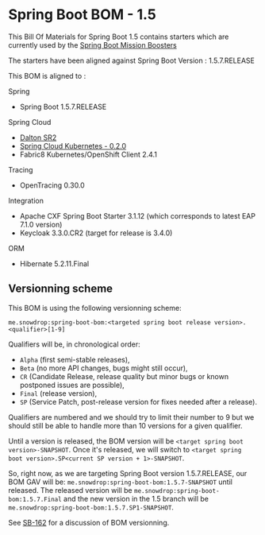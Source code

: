 # Spring Boot BOM - 1.5 

This Bill Of Materials for Spring Boot 1.5 contains starters which are currently used by the 
[Spring Boot Mission Boosters](https://github.com/snowdrop?q=booster)

The starters have been aligned against Spring Boot Version : 1.5.7.RELEASE

This BOM is aligned to : 

Spring
- Spring Boot 1.5.7.RELEASE

Spring Cloud
- [Dalton SR2](https://spring.io/blog/2017/07/21/spring-cloud-dalston-sr2-is-available-now)
- [Spring Cloud Kubernetes - 0.2.0](https://github.com/spring-cloud-incubator/spring-cloud-kubernetes/tree/v0.2.0.RELEASE)
- Fabric8 Kubernetes/OpenShift Client 2.4.1

Tracing
- OpenTracing 0.30.0

Integration
- Apache CXF Spring Boot Starter 3.1.12 (which corresponds to latest EAP 7.1.0 version)
- Keycloak 3.3.0.CR2 (target for release is 3.4.0)

ORM
- Hibernate 5.2.11.Final


## Versionning scheme

This BOM is using the following versionning scheme:

`me.snowdrop:spring-boot-bom:<targeted spring boot release version>.<qualifier>[1-9]`

Qualifiers will be, in chronological order:
 - `Alpha` (first semi-stable releases),
 - `Beta` (no more API changes, bugs might still occur),
 - `CR` (Candidate Release, release quality but minor bugs or known postponed issues are possible),
 - `Final` (release version),
 - `SP` (Service Patch, post-release version for fixes needed after a release).

Qualifiers are numbered and we should try to limit their number to 9 but we should still be able to handle more than 10 versions for a given qualifier.

Until a version is released, the BOM version will be `<target spring boot version>-SNAPSHOT`. Once it's released, we will switch to `<target spring boot version>.SP<current SP version + 1>-SNAPSHOT`.

So, right now, as we are targeting Spring Boot version 1.5.7.RELEASE, our BOM GAV will be: 
`me.snowdrop:spring-boot-bom:1.5.7-SNAPSHOT` until released. The released version will be 
`me.snowdrop:spring-boot-bom:1.5.7.Final` and the new version in the 1.5 branch will 
be `me.snowdrop:spring-boot-bom:1.5.7.SP1-SNAPSHOT`.

See [SB-162](https://issues.jboss.org/browse/SB-162) for a discussion of BOM versionning.